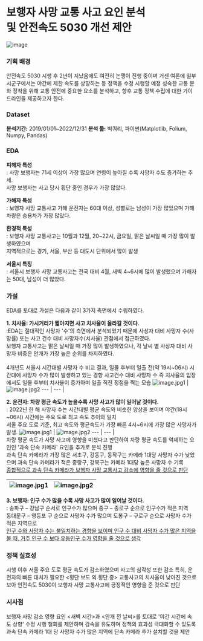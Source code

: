 # 보행자 사망 교통 사고 요인 분석 <br> 및 안전속도 5030 개선 제안
![image](https://github.com/LeeJiu-Easy/road_traffic_safety_project/assets/131653682/5b8b47bf-5161-4c2e-ab94-5ebf0ad73f6a)


### 기획 배경
안전속도 5030 시행 후 2년이 지났음에도 여전히 논쟁이 진행 중이며 거센 여론에 일부 시군구에서는 야간에 제한 속도를 상향하는 등 정책을 수정 시행할 예정
성숙한 교통 문화 정착을 위해 교통 안전에 중요한 요소를 분석하고, 향후 교통 정책 수립에 대한 가이드라인을 제공하고자 한다.

### Dataset
 **분석기간:** 2019/01/01~2022/12/31
 **분석 툴:** 빅쿼리, 파이썬(Matplotlib, Folium, Numpy, Pandas)

### EDA
 **피해자 특성**
 <br>: 사망 보행자는 71세 이상이 가장 많으며 연령이 높아질 수록 사망자 수도 증가하는 추세. <br> 사망 보행자는 사고 당시 횡단 중인 경우가 가장 많았다.

 **가해자 특성**
 <br>: 보행자 사망 교통사고 가해 운전자는 60대 이상, 성별로는 남성이 가장 많았으며 가해 차량은 승용차가 가장 많았다.
 
 **환경적 특성**
 <br>: 보행자 사망 교통사고는 10월과 12월, 20~22시, 금요일, 맑은 날씨일 때 가장 많이 발생하였으며 <br> 지역적으로는 경기, 서울, 부산 등 대도시 단위에서 많이 발생

 **서울시 특징**
 <br>: 서울시 보행자 사망 교통사고는 전국 대비 4월, 새벽 4~6시에 많이 발생했으며 가해자는 50대, 남성이 더 많았다.


### 가설
EDA를 토대로 가설은 다음과 같이 3가지 측면에서 수립하였다.
 
 **1. 치사율: 가시거리가 짧아지면 사고 치사율이 올라갈 것이다.**
<br>:EDA는 절대적인 사망자 '수'의 측면에서 분석되었기 때문에 사상자 대비 사망자 수(사망률) 또는 사고 건수 대비 사망자수(치사율) 관점에서 접근하였다.
<br> 보행자 교통사고는 맑은 날씨일 때 가장 많이 발생하였으나, 각 날씨 별 사상자 대비 사망자 비중은 안개가 가장 높은 순위를 차지하였다. <br>
<br> 4개년도 서울시 시간대별 사망자 수 비교 결과, 일몰 후부터 일출 전(약 19시~06시) 시간대에 사망자 수가 많이 발생하고 있는 경향
사고건수 대비 사망자 수 즉 치사율의 입장에서도 일몰 후부터 치사율이 증가하며 일출 직전 정점을 찍는 모습
![image.jpg1](https://github.com/LeeJiu-Easy/road_traffic_safety_project/assets/131653682/24366b2c-786b-4fb3-9da9-6e3b5e7a5696) | ![image.jpg2](https://github.com/LeeJiu-Easy/road_traffic_safety_project/assets/131653682/29bc3cff-1cc4-49e2-98ab-f842445cce22)
--- | --- | 


 **2. 운전자: 차량 평균 속도가 높을수록 사망 사고가 많이 일어날 것이다.**
<br>: 2022년 한 해 사망자 수는 시간대별 평균 속도와 비슷한 양상을 보이며 야간(18시~06시) 시간에는 주요 도로 최고 속도 추이와 일치
<br> 서울 주요 도로 기준, 최고 속도와 평균속도가 가장 빠른 4시~6시에 가장 많은 사망자가 발생.
![image.jpg1](https://github.com/LeeJiu-Easy/road_traffic_safety_project/assets/131653682/fd9daca5-1ad3-4488-bc34-53b4c93edea7) | ![image.jpg2](https://github.com/LeeJiu-Easy/road_traffic_safety_project/assets/131653682/5dd95716-11d3-481a-860c-9c0d167f0ed3)
--- | --- | 
<br> 차량 평균 속도가 사망 사고에 영향을 미쳤다고 판단하여 차량 평균 속도를 억제하는 요인인 '과속 단속 카메라' 요인을 추가로 분석 진행
<br> 과속 단속 카메라가 가장 많은 서초구, 강동구, 동작구는 카메라 1대당 사망자 수가 낮았으며 과속 단속 카메라가 적은 중랑구, 강북구는 카메라 1대당 높은 사망자 수 기록
<br> <u>종합적으로 과속 단속 카메라가 보행자 사망 교통사고 감소에 영향을 줄 것으로 판단</u>

![image.jpg1](https://github.com/LeeJiu-Easy/road_traffic_safety_project/assets/131653682/2976ace6-8c30-4343-9e11-5aedac71dd4b) | ![image.jpg2](https://github.com/LeeJiu-Easy/road_traffic_safety_project/assets/131653682/46278034-136e-41a9-933f-d3621f6e83f2)
--- | --- | 



 **3. 보행자: 인구 수가 많을 수록 사망 사고가 많이 일어날 것이다.**
<br>: 송파구 – 강남구 순서로 인구수가 많으며 중구 – 종로구 순으로 인구수가 적은 지역
<br> 동대문구 – 영등포 구 순으로 사망자 수가 많으며 도봉구 – 구로구 순으로 사망자 수가 적은 지역으로
<br><u>인구 수와 사망자 수는 불일치하는 경향을 보이며 인구 수 대비 사망자 수가 많은 지역을 볼 때, 거주 인구 수 보다 유동인구 수가 영향을 줄 것으로 생각</u>



### 정책 실효성
시행 이후 서울 주요 도로 평균 속도가 감소하였으며 사고의 심각성 또한 감소
특히, 운전자의 빠른 대처가 필요한 <횡단 보도 외 횡단 중> 교통사고의 치사율이 낮아진 것으로 보아 안전속도 5030이 보행자 사망 교통사고에 긍정적인 영향을 준 것으로 판단

### 시사점
보행자 사망 감소 영향 요인 <새벽 시간>과 <안개 낀 날씨>를 토대로 '야간 시간에 속도 상향' 수정 시행 철회를 제안하며
감속을 유도하며 정책의 효과성 극대화할 수 있도록 과속 단속 카메라 1대 당 사망자 수가 많은 지역에 단속 카메라 추가 설치할 것을 제안
